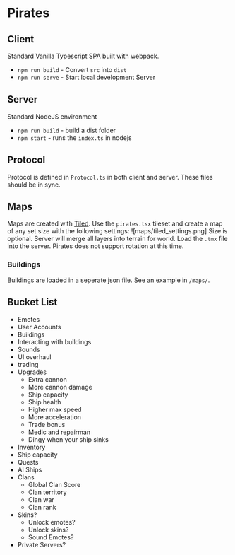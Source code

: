 # Pirates

## Client

Standard Vanilla Typescript SPA built with webpack.

- `npm run build` - Convert `src` into `dist`
- `npm run serve` - Start local development Server

## Server

Standard NodeJS environment

- `npm run build` - build a dist folder
- `npm start` - runs the `index.ts` in nodejs

## Protocol

Protocol is defined in `Protocol.ts` in both client and server. These files should be in sync.

## Maps

Maps are created with [Tiled](https://thorbjorn.itch.io/tiled). Use the `pirates.tsx` tileset and create a map of any set size with the following settings:
![maps/tiled_settings.png]
Size is optional. Server will merge all layers into terrain for world. Load the `.tmx` file into the server. Pirates does not support rotation at this time.

### Buildings

Buildings are loaded in a seperate json file. See an example in `/maps/`.

## Bucket List

- Emotes
- User Accounts
- Buildings
- Interacting with buildings
- Sounds
- UI overhaul
- trading
- Upgrades
  - Extra cannon
  - More cannon damage
  - Ship capacity
  - Ship health
  - Higher max speed
  - More acceleration
  - Trade bonus
  - Medic and repairman
  - Dingy when your ship sinks
- Inventory
- Ship capacity
- Quests
- AI Ships
- Clans
  - Global Clan Score
  - Clan territory
  - Clan war
  - Clan rank
- Skins?
  - Unlock emotes?
  - Unlock skins?
  - Sound Emotes?
- Private Servers?
